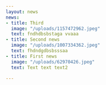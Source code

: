 ```yaml
---
layout: news
news:
- title: Third
  image: "/uploads/1157472962.jpeg"
  text: fndhdbsbstaga vvaaa
- title: Second news
  image: "/uploads/1007334362.jpeg"
  text: fhdndgdbsbsssaa
- title: First news
  image: "/uploads/62970426.jpeg"
  text: Text text text2

---
```

